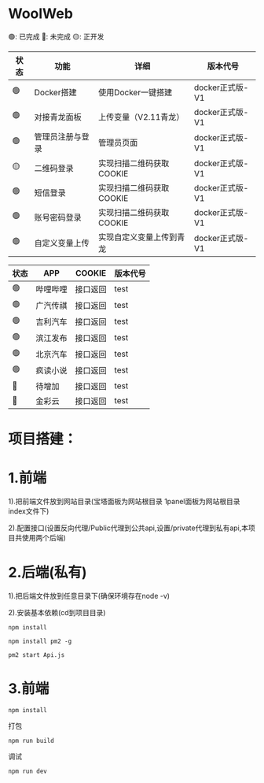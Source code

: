 # WoolWeb

🟢: 已完成 🔴: 未完成 🟡: 正开发

| 状态 | 功能 | 详细 | 版本代号 |
| --- | ---  | --- | --- |
| 🟢 | Docker搭建 | 使用Docker一键搭建 | docker正式版-V1 |
| 🟢 | 对接青龙面板 | 上传变量（V2.11青龙） | docker正式版-V1 |
| 🟢️ | 管理员注册与登录 | 管理员页面 | docker正式版-V1 |
| 🟡 | 二维码登录 | 实现扫描二维码获取COOKIE | docker正式版-V1 |
| 🟢 | 短信登录 | 实现扫描二维码获取COOKIE | docker正式版-V1 |
| 🟢 | 账号密码登录 | 实现扫描二维码获取COOKIE | docker正式版-V1 |
| 🟢 | 自定义变量上传 | 实现自定义变量上传到青龙 | docker正式版-V1 |

| 状态 | APP | COOKIE | 版本代号 |
| --- | ---  | --- | --- |
| 🟢 | 哔哩哔哩 | 接口返回 | test |
| 🟢️ | 广汽传祺 | 接口返回 | test |
| 🟢 | 吉利汽车 | 接口返回 | test |
| 🟢 | 滨江发布 | 接口返回 | test |
| 🟢 | 北京汽车 | 接口返回 | test |
| 🟢 | 疯读小说 | 接口返回 | test |
| 🔴 | 待增加 | 接口返回 | test |
| 🔴 | 金彩云 | 接口返回 | test |

# 项目搭建：
# 1.前端
1).把前端文件放到网站目录(宝塔面板为网站根目录 1panel面板为网站根目录index文件下)

2).配置接口(设置反向代理/Public代理到公共api,设置/private代理到私有api,本项目共使用两个后端)

# 2.后端(私有)
1).把后端文件放到任意目录下(确保环境存在node -v)

2).安装基本依赖(cd到项目目录)
``````shell
npm install
``````
``````shell
npm install pm2 -g
``````
``````shell
pm2 start Api.js
``````

# 3.前端

``````shell
npm install
``````
打包
``````shell
npm run build
``````
调试
``````shell
npm run dev
``````